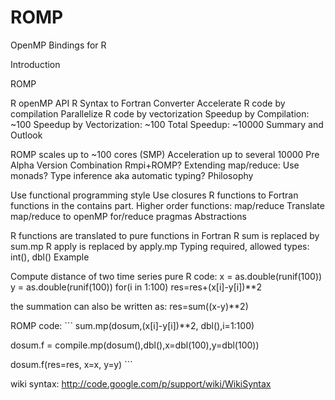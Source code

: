 # ROMP
OpenMP Bindings for R

Introduction

ROMP

R openMP API
R Syntax to Fortran Converter
Accelerate R code by compilation
Parallelize R code by vectorization
Speedup by Compilation: ~100
Speedup by Vectorization: ~100
Total Speedup: ~10000
Summary and Outlook

ROMP scales up to ~100 cores (SMP)
Acceleration up to several 10000
Pre Alpha Version
Combination Rmpi+ROMP?
Extending map/reduce: Use monads?
Type inference aka automatic typing?
Philosophy

Use functional programming style
Use closures
R functions to Fortran functions in the contains part.
Higher order functions: map/reduce
Translate map/reduce to openMP for/reduce pragmas
Abstractions

R functions are translated to pure functions in Fortran
R sum is replaced by sum.mp
R apply is replaced by apply.mp
Typing required, allowed types: int(), dbl()
Example

Compute distance of two time series
pure R code: x = as.double(runif(100)) y = as.double(runif(100)) for(i in 1:100) res=res+(x[i]-y[i])**2

the summation can also be written as: res=sum((x-y)**2)

ROMP code: ``` sum.mp(dosum,(x[i]-y[i])**2, dbl(),i=1:100)

dosum.f = compile.mp(dosum(),dbl(),x=dbl(100),y=dbl(100))

dosum.f(res=res, x=x, y=y) ```

wiki syntax: http://code.google.com/p/support/wiki/WikiSyntax
